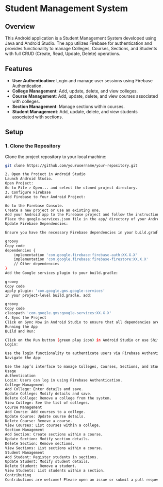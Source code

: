 # Student Management System

## Overview

This Android application is a Student Management System developed using Java and Android Studio. The app utilizes Firebase for authentication and provides functionality to manage Colleges, Courses, Sections, and Students with full CRUD (Create, Read, Update, Delete) operations.

## Features

- **User Authentication**: Login and manage user sessions using Firebase Authentication.
- **College Management**: Add, update, delete, and view colleges.
- **Course Management**: Add, update, delete, and view courses associated with colleges.
- **Section Management**: Manage sections within courses.
- **Student Management**: Add, update, delete, and view students associated with sections.

## Setup

### 1. Clone the Repository

Clone the project repository to your local machine:

```sh
git clone https://github.com/yourusername/your-repository.git

2. Open the Project in Android Studio
Launch Android Studio.
Open Project:
Go to File > Open... and select the cloned project directory.
3. Configure Firebase
Add Firebase to Your Android Project:

Go to the Firebase Console.
Create a new project or use an existing one.
Add your Android app to the Firebase project and follow the instructions to download the google-services.json file.
Place the google-services.json file in the app/ directory of your Android project.
Update Firebase Dependencies:

Ensure you have the necessary Firebase dependencies in your build.gradle files. Here’s an example for the app/build.gradle file:

groovy
Copy code
dependencies {
    implementation 'com.google.firebase:firebase-auth:XX.X.X'
    implementation 'com.google.firebase:firebase-firestore:XX.X.X'
    // Other dependencies
}
Add the Google services plugin to your build.gradle:

groovy
Copy code
apply plugin: 'com.google.gms.google-services'
In your project-level build.gradle, add:

groovy
Copy code
classpath 'com.google.gms:google-services:XX.X.X'
4. Sync the Project
Click on Sync Now in Android Studio to ensure that all dependencies are correctly resolved.
Running the App
Build and Run:

Click on the Run button (green play icon) in Android Studio or use Shift + F10 to build and run the app on an emulator or a physical device.
Login:

Use the login functionality to authenticate users via Firebase Authentication.
Navigate the App:

Use the app’s interface to manage Colleges, Courses, Sections, and Students.
Usage
Authentication
Login: Users can log in using Firebase Authentication.
College Management
Add College: Enter details and save.
Update College: Modify details and save.
Delete College: Remove a college from the system.
View College: See the list of colleges.
Course Management
Add Course: Add courses to a college.
Update Course: Update course details.
Delete Course: Remove a course.
View Courses: List courses within a college.
Section Management
Add Section: Create sections within a course.
Update Section: Modify section details.
Delete Section: Remove sections.
View Sections: List sections within a course.
Student Management
Add Student: Register students in sections.
Update Student: Modify student details.
Delete Student: Remove a student.
View Students: List students within a section.
Contributing
Contributions are welcome! Please open an issue or submit a pull request to contribute.
